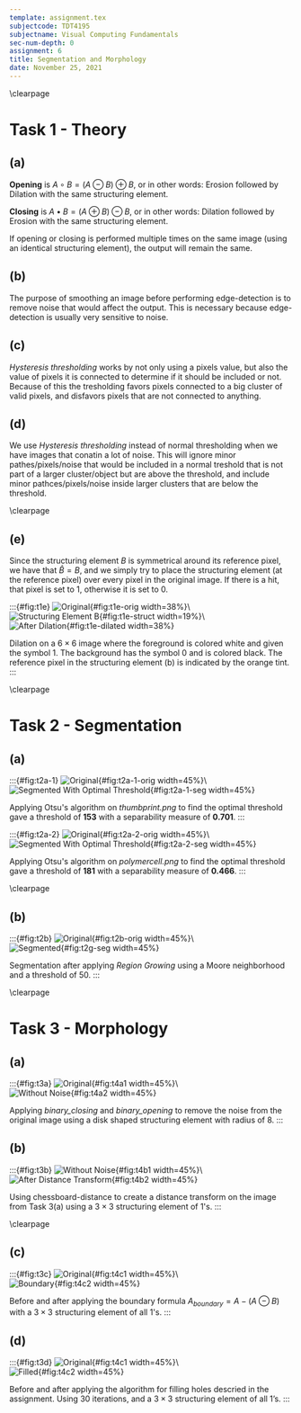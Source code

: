 ```yaml
---
template: assignment.tex
subjectcode: TDT4195
subjectname: Visual Computing Fundamentals
sec-num-depth: 0
assignment: 6
title: Segmentation and Morphology
date: November 25, 2021
---
```




\clearpage
# Task 1 - Theory
## (a)

**Opening** is $A\circ B=(A\ominus B)\oplus B$, or in other words: Erosion followed by Dilation with the same structuring element.

**Closing** is $A\bullet B=(A\oplus B)\ominus B$, or in other words: Dilation followed by Erosion with the same structuring element.

If opening or closing is performed multiple times on the same image (using an identical structuring element), the output will remain the same.

## (b)

The purpose of smoothing an image before performing edge-detection is to remove noise that would affect the output. This is necessary because edge-detection is usually very sensitive to noise.

## (c)

*Hysteresis thresholding* works by not only using a pixels value, but also the value of pixels it is connected to determine if it should be included or not. Because of this the tresholding favors pixels connected to a big cluster of valid pixels, and disfavors pixels that are not connected to anything.

## (d)

We use *Hysteresis thresholding* instead of normal thresholding when we have images that conatin a lot of noise. This will ignore minor pathes/pixels/noise that would be included in a normal treshold that is not part of a larger cluster/object but are above the threshold, and include minor pathces/pixels/noise inside larger clusters that are below the threshold.

\clearpage
## (e)

Since the structuring element $B$ is symmetrical around its reference pixel, we have that $\hat{B}=B$, and we simply try to place the structuring element (at the reference pixel) over every pixel in the original image. If there is a hit, that pixel is set to 1, otherwise it is set to 0.

:::{#fig:t1e}
![Original](images/t1e-original.png){#fig:t1e-orig width=38%}\  
![Structuring Element $B$](images/t1e-struct.png){#fig:t1e-struct width=19%}\  
![After Dilation](images/t1e-after.png){#fig:t1e-dilated width=38%}

Dilation on a $6\times6$ image where the foreground is colored white and given the symbol 1. The background has the symbol 0 and is colored black. The reference pixel in the structuring element (b) is indicated by the orange tint.
:::

\clearpage
# Task 2 - Segmentation
## (a)

:::{#fig:t2a-1}
![Original](../src/images/input/thumbprint.png){#fig:t2a-1-orig width=45%}\  
![Segmented With Optimal Threshold](../src/images/output/task2a-thumbprint.png){#fig:t2a-1-seg width=45%}

Applying Otsu's algorithm on *thumbprint.png* to find the optimal threshold gave a threshold of **153** with a separability measure of **0.701**.
:::

:::{#fig:t2a-2}
![Original](../src/images/input/polymercell.png){#fig:t2a-2-orig width=45%}\  
![Segmented With Optimal Threshold](../src/images/output/task2a-polymercell.png){#fig:t2a-2-seg width=45%}

Applying Otsu's algorithm on *polymercell.png* to find the optimal threshold gave a threshold of **181** with a separability measure of **0.466**.
:::

\clearpage
## (b)

:::{#fig:t2b}
![Original](../src/images/input/defective-weld.png){#fig:t2b-orig width=45%}\  
![Segmented](../src/images/output/task2b.png){#fig:t2g-seg width=45%}

Segmentation after applying *Region Growing* using a Moore neighborhood and a threshold of 50.
:::

\clearpage
# Task 3 - Morphology
## (a)

:::{#fig:t3a}
![Original](../src/images/input/noisy.png){#fig:t4a1 width=45%}\  
![Without Noise](../src/images/output/task3a.png){#fig:t4a2 width=45%}

Applying *binary_closing* and *binary_opening* to remove the noise from the original image using a disk shaped structuring element with radius of 8.
:::

## (b)

:::{#fig:t3b}
![Without Noise](../src/images/output/task3a.png){#fig:t4b1 width=45%}\  
![After Distance Transform](../src/images/output/task3b.png){#fig:t4b2 width=45%}

Using chessboard-distance to create a distance transform on the image from Task 3(a) using a $3\times3$ structuring element of 1's.
:::

\clearpage
## (c)

:::{#fig:t3c}
![Original](../src/images/input/lincoln.png){#fig:t4c1 width=45%}\  
![Boundary](../src/images/output/task3c.png){#fig:t4c2 width=45%}

Before and after applying the boundary formula $A_{boundary} = A - (A \ominus B)$ with a $3\times3$ structuring element of all 1's.
:::

## (d)

:::{#fig:t3d}
![Original](../src/images/input/balls-with-reflections.png){#fig:t4c1 width=45%}\  
![Filled](../src/images/output/task3d.png){#fig:t4c2 width=45%}

Before and after applying the algorithm for filling holes descried in the assignment. Using 30 iterations, and a $3\times3$ structuring element of all 1’s.
:::
